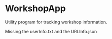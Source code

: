 # WorkshopApp
Utility program for tracking workshop information.

Missing the userInfo.txt and the URLInfo.json
